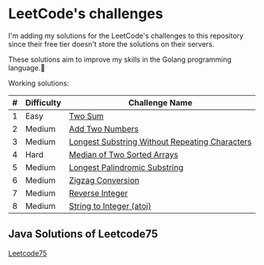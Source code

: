 # LeetCode's challenges

I'm adding my solutions for the LeetCode's challenges to this repository since their free tier doesn't store the solutions on their servers.

These solutions aim to improve my skills in the Golang programming language.🚀

Working solutions:

| # | Difficulty | Challenge Name                                                                                                                                                       |
|---|------------|----------------------------------------------------------------------------------------------------------------------------------------------------------------------|
| 1 | Easy       | [Two Sum](https://github.com/striker25/leetcode/tree/main/Golang/1.%20Two%20Sum)                                                                                     |
| 2 | Medium     | [Add Two Numbers](https://github.com/striker25/leetcode/tree/main/Golang/2.%20Add%20Two%20Numbers)                                                                   |
| 3 | Medium     | [Longest Substring Without Repeating Characters](https://github.com/striker25/leetcode/tree/main/Golang/3.%20Longest%20Substring%20Without%20Repeating%20Characters) |
| 4 | Hard       | [Median of Two Sorted Arrays](https://github.com/striker25/leetcode/tree/main/Golang/4.%20Median%20of%20Two%20Sorted%20Arrays)                                       |
| 5 | Medium     | [Longest Palindromic Substring](https://github.com/striker25/leetcode/tree/main/Golang/5.%20Longest%20Palindromic%20Substring)                                       |
| 6 | Medium     | [Zigzag Conversion](https://github.com/striker25/leetcode/tree/main/Golang/6.%20Zigzag%20Conversion)                                                                 |
| 7 | Medium     | [Reverse Integer](https://github.com/striker25/leetcode/tree/main/Golang/7.%20Reverse%20Integer)                                                                     |
| 8 | Medium     | [String to Integer (atoi)](<https://github.com/striker25/leetcode/blob/main/Golang/8.%20String%20to%20Integer%20(atoi)>)                                             |

## Java Solutions of Leetcode75
[Leetcode75](https://github.com/striker25/leetcode/tree/main/Java/src/main/java/org/striker25/leetcode75)